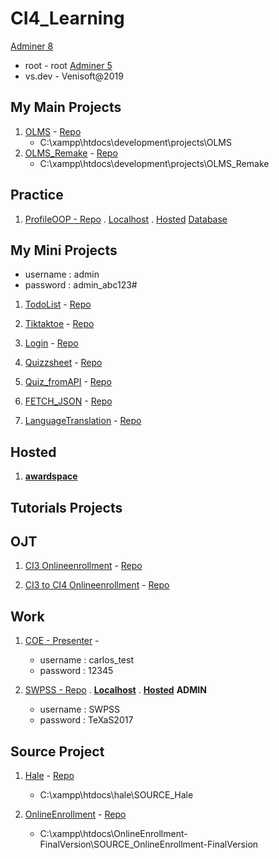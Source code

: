 # CI4_Learning

[Adminer 8](http://localhost/adminer.php?username=root&db=olms_remake)
   * root - root
[Adminer 5](http://localhost/adminer.php?username=vs.dev)
   * vs.dev - Venisoft@2019
## My Main Projects
1. [OLMS](http://localhost/development/projects/OLMS/admin/index.php) - [Repo](https://github.com/Carlozzzzz/OLMS_Remake)
   * C:\xampp\htdocs\development\projects\OLMS
2. [OLMS_Remake](http://localhost/development/projects/OLMS_Remake/public/admin) - [Repo](https://github.com/Carlozzzzz/OLMS_Remake)
   * C:\xampp\htdocs\development\projects\OLMS_Remake  

## Practice

1. [ProfileOOP - Repo](https://github.com/Carlozzzzz/PHP_proj_ProfileOOP) . 
   [Localhost](http://localhost/development/projects/PHP_proj_ProfileOOP) .
   [Hosted](http://profileoop.atwebpages.com/index.php)
   [Database](https://supportindeed.com/phpMyAdmin/index.php?server=1&xck=1085841902)
  <!-- Database HOST
      link      =  https://www.awardspace.com/
      username  =  "4358001_ooplogin"
      password  =  "4358001_ooplogin" 
      host      =  "fdb1028.awardspace.net"
      db_name   =  "4358001_ooplogin"
    -->
 <!-- FTP HOST ACCOUNT @cm12
    link      =  https://www.awardspace.com/
    host      =  profileoop.atwebpages.com
    username  =  4358001_ProfileOOP
    password  =  babykosikulot05
  -->

  <!-- WEBSITE SAMPLE ACCOUNT
      username  =  carlos
      password  =  123
    -->
  
      
## My Mini Projects
   * username : admin
   * password : admin_abc123#
1. [TodoList](http://localhost/development/practice/CI4_Learning/CI4_TodoList/public/) - [Repo](https://github.com/Carlozzzzz/CI4_Learning/tree/main/CI4_TodoList)

2. [Tiktaktoe](http://localhost/development/practice/CI4_Learning/CI4_Tiktaktoe/public/) - [Repo](https://github.com/Carlozzzzz/CI4_Learning/tree/main/CI4_Tiktaktoe)

3. [Login](http://localhost/development/practice/CI4_Learning/CI4_Login/public/) - [Repo](https://github.com/Carlozzzzz/CI4_Learning/tree/main/CI4_Login)

4. [Quizzsheet](http://localhost/development/practice/CI4_Learning/CI4_Quizzsheet/public/) - [Repo](https://github.com/Carlozzzzz/CI4_Learning/tree/main/CI4_Quizzsheet)

5. [Quiz_fromAPI](http://localhost/development/practice/CI4_Learning/CI4_Quiz_fromAPI/public/) - [Repo](https://github.com/Carlozzzzz/CI4_Learning/tree/main/CI4_Quiz_fromAPI)

6. [FETCH_JSON](http://localhost/development/practice/CI4_Learning/CI4_FETCH_JSON/public/) - [Repo](https://github.com/Carlozzzzz/CI4_Learning/tree/main/CI4_FETCH_JSON)

7. [LanguageTranslation](http://localhost/development/practice/CI4_Learning/CI4_LanguageTranslation/public/) - [Repo](https://github.com/Carlozzzzz/CI4_Learning/tree/main/CI4_LanguageTranslation)

## Hosted

1. [**awardspace**](https://cp1.awardspace.net/)
   <!-- @cm12
      host      =  profileoop.atwebpages.com
      username  =  4358001_ProfileOOP
      password  =  babykosikulot05
    -->


## Tutorials Projects

## OJT

1. [CI3 Onlineenrollment](http://djapinhs-enrollment.online-webapp.site/) - [Repo](https://github.com/JustineLouis/OnlineEnrollment)

2. [CI3 to CI4 Onlineenrollment](http://localhost/development/projects/Onlineenrollment_ci3toci4/Onlineenrollment_ci3toci4/public/) - [Repo](https://github.com/Carlozzzzz/Onlineenrollment_ci3toci4)

## Work

1. [COE - Presenter](http://localhost/webapp/MyCEA/presenter) -
   * username : carlos_test
   * password : 12345
  
2. [SWPSS - Repo](https://github.com/Carlozzzzz/SWPSS) . [**Localhost**](http://localhost/SWPSS) . [**Hosted**](https://www.tbccom.com/SWPSS/)
   **ADMIN**
   * username : SWPSS
   * password : TeXaS2017
## Source Project

1. [Hale](http://localhost/hale/SOURCE_Hale/) - [Repo](https://github.com/Carlozzzzz/SOURCE_Hale)
   * C:\xampp\htdocs\hale\SOURCE_Hale
   
3. [OnlineEnrollment](http://localhost/OnlineEnrollment-FinalVersion/SOURCE_OnlineEnrollment-FinalVersion/) - [Repo](https://github.com/Carlozzzzz/SOURCE_OnlineEnrollment-FinalVersion)
   * C:\xampp\htdocs\OnlineEnrollment-FinalVersion\SOURCE_OnlineEnrollment-FinalVersion

